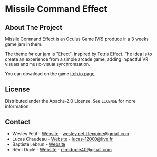 # Missile Command Effect
## About The Project
Missile Command Effect is an Oculus Game (VR) produce in a 3 weeks game jam in them.  

The theme for our jam is "Effect", inspired by Tetris Effect. The idea is to create an experience 
from a simple arcade game, adding impactful VR visuals and music-visual synchronization.

You can download on the game [itch.io page](https://lucasch.itch.io/missile-command-effect).

## License
Distributed under the Apache-2.0 License. See `LICENSE` for more information.

## Contact
- Wesley Petit - [Website](https://wesleypetit.fr/) - wesley.petit.lemoine@gmail.com
- Lucas Chaudeau - [Website](https://www.linkedin.com/in/lucas-chaudeau-911841199/) - lucas-12000@live.fr
- Baptiste Lebrun - [Website](https://www.flowcode.com/page/bkup)
- Rémi Duplé - [Website](https://drevero.com/) - remiduple40@gmail.com

